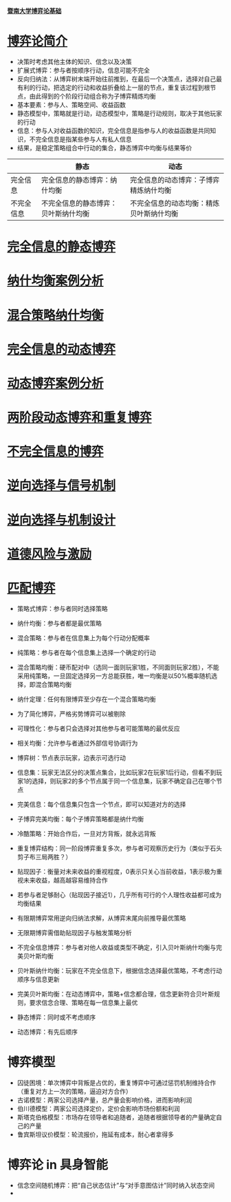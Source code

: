[**暨南大学博弈论基础**](https://github.com/binwangwork/gameTheory/tree/master)
# [博弈论简介](https://github.com/binwangwork/gameTheory/blob/master/%E5%85%88%E5%AF%BC%E8%AF%BE%20%E5%8D%9A%E5%BC%88%E8%AE%BA%E7%AE%80%E4%BB%8B.pdf)

* 决策时考虑其他主体的知识、信念以及决策
* 扩展式博弈：参与者按顺序行动，信息可能不完全
* 反向归纳法：从博弈树末端开始往前推到，在最后一个决策点，选择对自己最有利的行动，把选定的行动和收益折叠给上一层的节点，重复该过程到根节点，由此得到的个阶段行动组合称为子博弈精炼均衡
* 基本要素：参与人、策略空间、收益函数
* 静态模型中，策略就是行动，动态模型中，策略是行动规则，取决于其他玩家的行动
* 信息：参与人对收益函数的知识，完全信息是指参与人的收益函数是共同知识，不完全信息是指某些参与人有私人信息
* 结果，是稳定策略组合中行动的集合，静态博弈中均衡与结果等价

|           | 静态                             | 动态                             |
|-----------|----------------------------------|----------------------------------|
| 完全信息   | 完全信息的静态博弈：纳什均衡       | 完全信息的动态博弈：子博弈精炼纳什均衡|
| 不完全信息 | 不完全信息的静态博弈：贝叶斯纳什均衡| 不完全信息的动态均衡：精炼贝叶斯纳什均衡|

# [完全信息的静态博弈](https://github.com/binwangwork/gameTheory/blob/master/%E4%B8%80.1%20%E5%AE%8C%E5%85%A8%E4%BF%A1%E6%81%AF%E7%9A%84%E9%9D%99%E6%80%81%E5%8D%9A%E5%BC%88.pdf)

# [纳什均衡案例分析](https://github.com/binwangwork/gameTheory/blob/master/%E4%B8%80.2%20%E7%BA%B3%E4%BB%80%E5%9D%87%E8%A1%A1%E6%A1%88%E4%BE%8B%E5%88%86%E6%9E%90.pdf)
# [混合策略纳什均衡](https://github.com/binwangwork/gameTheory/blob/master/%E4%B8%80.3%20%E6%B7%B7%E5%90%88%E7%AD%96%E7%95%A5%E7%BA%B3%E4%BB%80%E5%9D%87%E8%A1%A1.pdf)
# [完全信息的动态博弈](https://github.com/binwangwork/gameTheory/blob/master/%E4%BA%8C.1%20%E5%AE%8C%E5%85%A8%E4%BF%A1%E6%81%AF%E7%9A%84%E5%8A%A8%E6%80%81%E5%8D%9A%E5%BC%88.pdf)
# [动态博弈案例分析](https://github.com/binwangwork/gameTheory/blob/master/%E4%BA%8C.2%20%E5%8A%A8%E6%80%81%E5%8D%9A%E5%BC%88%E6%A1%88%E4%BE%8B%E5%88%86%E6%9E%90.pdf)
# [两阶段动态博弈和重复博弈](https://github.com/binwangwork/gameTheory/blob/master/%E4%BA%8C.3%20%E4%B8%A4%E9%98%B6%E6%AE%B5%E5%8A%A8%E6%80%81%E5%8D%9A%E5%BC%88%E5%92%8C%E9%87%8D%E5%A4%8D%E5%8D%9A%E5%BC%88.pdf)
# [不完全信息的博弈](https://github.com/binwangwork/gameTheory/blob/master/%E4%B8%89.1%20%E4%B8%8D%E5%AE%8C%E5%85%A8%E4%BF%A1%E6%81%AF%E7%9A%84%E5%8D%9A%E5%BC%88.pdf)
# [逆向选择与信号机制](https://github.com/binwangwork/gameTheory/blob/master/%E4%B8%89.2%20%E9%80%86%E5%90%91%E9%80%89%E6%8B%A9%E4%B8%8E%E4%BF%A1%E5%8F%B7%E6%9C%BA%E5%88%B6.pdf)
# [逆向选择与机制设计](https://github.com/binwangwork/gameTheory/blob/master/%E4%B8%89.3%20%E9%80%86%E5%90%91%E9%80%89%E6%8B%A9%E4%B8%8E%E6%9C%BA%E5%88%B6%E8%AE%BE%E8%AE%A1.pdf)
# [道德风险与激励](https://github.com/binwangwork/gameTheory/blob/master/%E4%B8%89.4%20%E9%81%93%E5%BE%B7%E9%A3%8E%E9%99%A9%E4%B8%8E%E6%BF%80%E5%8A%B1.pdf)
# [匹配博弈](https://github.com/binwangwork/gameTheory/blob/master/%E5%9B%9B%20%E5%8C%B9%E9%85%8D%E5%8D%9A%E5%BC%88.pdf)







* 策略式博弈：参与者同时选择策略
* 纳什均衡：参与者都是最优策略
* 混合策略：参与者在信息集上为每个行动分配概率
* 纯策略：参与者在每个信息集上选择一个确定的行动
* 混合策略均衡：硬币配对中（选同一面则玩家1胜，不同面则玩家2胜），不能采用纯策略，一旦固定选择另一方总能获胜，唯一均衡是以50%概率随机选择，即混合策略均衡
* 纳什定理：任何有限博弈至少存在一个混合策略均衡

* 为了简化博弈，严格劣势博弈可以被剔除
* 可理性化：参与者只会选择对其他参与者可能策略的最优反应
* 相关均衡：允许参与者通过外部信号协调行为

* 博弈树：节点表示玩家，边表示可选行动
* 信息集：玩家无法区分的决策点集合，比如玩家2在玩家1后行动，但看不到玩家1的选择，则玩家2的多个节点属于同一个信息集，玩家不确定自己在哪个节点
* 完美信息：每个信息集只包含一个节点，即可以知道对方的选择
* 子博弈完美均衡：每个子博弈策略都是纳什均衡
* 冷酷策略：开始合作后，一旦对方背叛，就永远背叛
* 重复博弈结构：同一阶段博弈重复多次，参与者可观察历史行为（类似于石头剪子布三局两胜？）
* 贴现因子：衡量对未来收益的重视程度，0表示只关心当前收益，1表示极为重视未来收益，越高越容易维持合作
* 若参与者足够耐心（贴现因子接近1），几乎所有可行的个人理性收益都可成为均衡结果

* 有限期博弈常用逆向归纳法求解，从博弈末尾向前推导最优策略
* 无限期博弈需借助贴现因子与触发策略分析

* 不完全信息博弈：参与者对他人收益或类型不确定，引入贝叶斯纳什均衡与完美贝叶斯均衡
* 贝叶斯纳什均衡：玩家在不完全信息下，根据信念选择最优策略，不考虑行动顺序与信息更新
* 完美贝叶斯均衡：在动态博弈中，策略+信念都合理，信念更新符合贝叶斯规则，要求信念合理、策略在每一信息集上最优
* 静态博弈：同时或不考虑顺序
* 动态博弈：有先后顺序

# 博弈模型
* 囚徒困境：单次博弈中背叛是占优的，重复博弈中可通过惩罚机制维持合作（重复对方上一次的策略，逼迫对方合作）
* 古诺模型：两家公司选择产量，总产量会影响价格，进而影响利润
* 伯川德模型：两家公司选择定价，定价会影响市场份额和利润
* 斯塔克伯格模型：市场存在领导者和追随者，追随者根据领导者的产量确定自己的产量
* 鲁宾斯坦议价模型：轮流报价，拖延有成本，耐心者拿得多

# 博弈论 in 具身智能
* 信念空间随机博弈：把“自己状态估计”与“对手意图估计”同时纳入状态空间
* 

